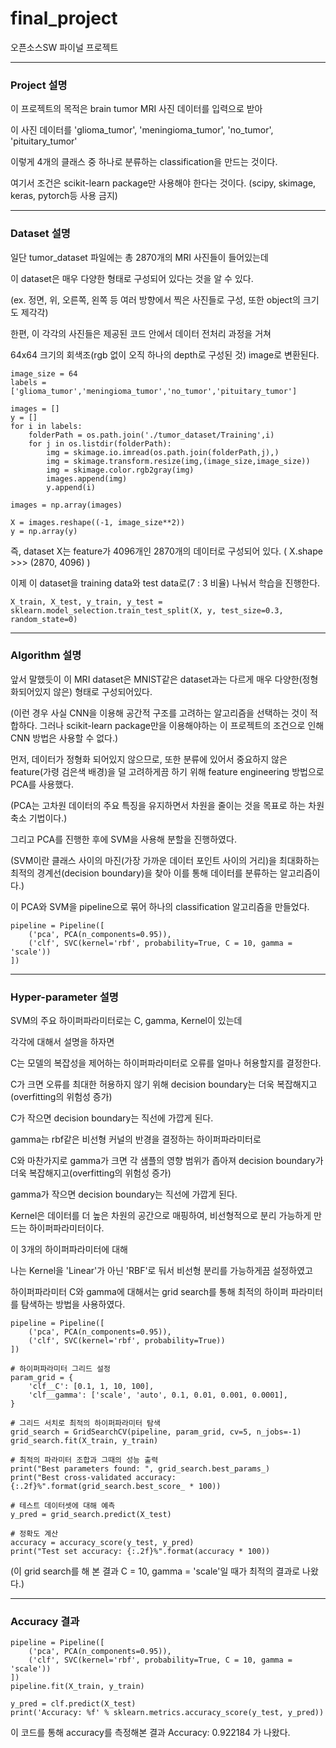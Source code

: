 # final_project
오픈소스SW 파이널 프로젝트

-----------------------------------------------------------

### Project 설명

이 프로젝트의 목적은 brain tumor MRI 사진 데이터를 입력으로 받아

이 사진 데이터를 'glioma_tumor', 'meningioma_tumor', 'no_tumor', 'pituitary_tumor' 

이렇게 4개의 클래스 중 하나로 분류하는 classification을 만드는 것이다.

여기서 조건은 scikit-learn package만 사용해야 한다는 것이다. (scipy, skimage, keras, pytorch등 사용 금지)

-----------------------------------------------------------

### Dataset 설명

일단 tumor_dataset 파일에는 총 2870개의 MRI 사진들이 들어있는데

이 dataset은 매우 다양한 형태로 구성되어 있다는 것을 알 수 있다.

(ex. 정면, 위, 오른쪽, 왼쪽 등 여러 방향에서 찍은 사진들로 구성, 또한 object의 크기도 제각각)

한편, 이 각각의 사진들은 제공된 코드 안에서 데이터 전처리 과정을 거쳐

64x64 크기의 회색조(rgb 없이 오직 하나의 depth로 구성된 것) image로 변환된다.

```
image_size = 64
labels = ['glioma_tumor','meningioma_tumor','no_tumor','pituitary_tumor']

images = []
y = []
for i in labels:
    folderPath = os.path.join('./tumor_dataset/Training',i)
    for j in os.listdir(folderPath):
        img = skimage.io.imread(os.path.join(folderPath,j),)
        img = skimage.transform.resize(img,(image_size,image_size))
        img = skimage.color.rgb2gray(img)
        images.append(img)
        y.append(i)
        
images = np.array(images)

X = images.reshape((-1, image_size**2))
y = np.array(y)
```


즉, dataset X는 feature가 4096개인 2870개의 데이터로 구성되어 있다.
( X.shape >>> (2870, 4096) )

이제 이 dataset을 training data와 test data로(7 : 3 비율) 나눠서
학습을 진행한다.

```
X_train, X_test, y_train, y_test = sklearn.model_selection.train_test_split(X, y, test_size=0.3, random_state=0)
```

-----------------------------------------------------------

### Algorithm 설명


앞서 말했듯이 이 MRI dataset은 MNIST같은 dataset과는 다르게 매우 다양한(정형화되어있지 않은) 형태로 구성되어있다.

(이런 경우 사실 CNN을 이용해 공간적 구조를 고려하는 알고리즘을 선택하는 것이 적합하다. 그러나 scikit-learn package만을 이용해야하는 이 프로젝트의 조건으로 인해 CNN 방법은 사용할 수 없다.)

먼저, 데이터가 정형화 되어있지 않으므로, 또한 분류에 있어서 중요하지 않은 feature(가령 검은색 배경)을 덜 고려하게끔 하기 위해
feature engineering 방법으로 PCA를 사용했다.

(PCA는 고차원 데이터의 주요 특징을 유지하면서 차원을 줄이는 것을 목표로 하는 차원 축소 기법이다.)

그리고 PCA를 진행한 후에 SVM을 사용해 분할을 진행하였다.

(SVM이란 클래스 사이의 마진(가장 가까운 데이터 포인트 사이의 거리)을 최대화하는
최적의 경계선(decision boundary)을 찾아 이를 통해 데이터를 분류하는 알고리즘이다.)

이 PCA와 SVM을 pipeline으로 묶어 하나의 classification 알고리즘을 만들었다.

```
pipeline = Pipeline([
    ('pca', PCA(n_components=0.95)),
    ('clf', SVC(kernel='rbf', probability=True, C = 10, gamma = 'scale'))
])
```

-----------------------------------------------------------

### Hyper-parameter  설명

SVM의 주요 하이퍼파라미터로는 C, gamma, Kernel이 있는데

각각에 대해서 설명을 하자면

C는 모델의 복잡성을 제어하는 하이퍼파라미터로 오류를 얼마나 허용할지를 결정한다.

C가 크면 오류를 최대한 허용하지 않기 위해 decision boundary는 더욱 복잡해지고(overfitting의 위험성 증가)

C가 작으면 decision boundary는 직선에 가깝게 된다.

gamma는 rbf같은 비선형 커널의 반경을 결정하는 하이퍼파라미터로

C와 마찬가지로 gamma가 크면 각 샘플의 영향 범위가 좁아져 decision boundary가 더욱 복잡해지고(overfitting의 위험성 증가)

gamma가 작으면 decision boundary는 직선에 가깝게 된다.

Kernel은 데이터를 더 높은 차원의 공간으로 매핑하여, 비선형적으로 분리 가능하게 만드는 하이퍼파라미터이다.

이 3개의 하이퍼파라미터에 대해

나는 Kernel을 'Linear'가 아닌 'RBF'로 둬서 비선형 분리를 가능하게끔 설정하였고

하이퍼파라미터 C와 gamma에 대해서는 grid search를 통해 최적의 하이퍼 파라미터를 탐색하는 방법을 사용하였다.

```
pipeline = Pipeline([
    ('pca', PCA(n_components=0.95)),
    ('clf', SVC(kernel='rbf', probability=True))
])

# 하이퍼파라미터 그리드 설정
param_grid = {
    'clf__C': [0.1, 1, 10, 100],
    'clf__gamma': ['scale', 'auto', 0.1, 0.01, 0.001, 0.0001],
}

# 그리드 서치로 최적의 하이퍼파라미터 탐색
grid_search = GridSearchCV(pipeline, param_grid, cv=5, n_jobs=-1)
grid_search.fit(X_train, y_train)

# 최적의 파라미터 조합과 그때의 성능 출력
print("Best parameters found: ", grid_search.best_params_)
print("Best cross-validated accuracy: {:.2f}%".format(grid_search.best_score_ * 100))

# 테스트 데이터셋에 대해 예측
y_pred = grid_search.predict(X_test)

# 정확도 계산
accuracy = accuracy_score(y_test, y_pred)
print("Test set accuracy: {:.2f}%".format(accuracy * 100))
```

(이 grid search를 해 본 결과 C = 10, gamma = 'scale'일 때가 최적의 결과로 나왔다.)

-----------------------------------------------------------

### Accuracy 결과

```
pipeline = Pipeline([
    ('pca', PCA(n_components=0.95)),
    ('clf', SVC(kernel='rbf', probability=True, C = 10, gamma = 'scale'))
])
pipeline.fit(X_train, y_train)

y_pred = clf.predict(X_test)
print('Accuracy: %f' % sklearn.metrics.accuracy_score(y_test, y_pred))
```
이 코드를 통해 accuracy를 측정해본 결과 
Accuracy: 0.922184 가 나왔다.

